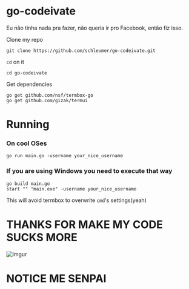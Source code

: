 # go-codeivate
Eu não tinha nada pra fazer, não queria ir pro Facebook, então fiz isso.


Clone my repo

```
git clone https://github.com/schleumer/go-codeivate.git
```

`cd` on it

```
cd go-codeivate
```

Get dependencies

```
go get github.com/nsf/termbox-go
go get github.com/gizak/termui
```

# Running

### On cool OSes

``` 
go run main.go -username your_nice_username
```

### If you are using Windows you need to execute that way

```
go build main.go
start "" "main.exe" -username your_nice_username
```

This will avoid termbox to overwrite `cmd`'s settings(yeah)

# THANKS FOR MAKE MY CODE SUCKS MORE

![Imgur](http://i.imgur.com/g43ERTQ.png)

# NOTICE ME SENPAI